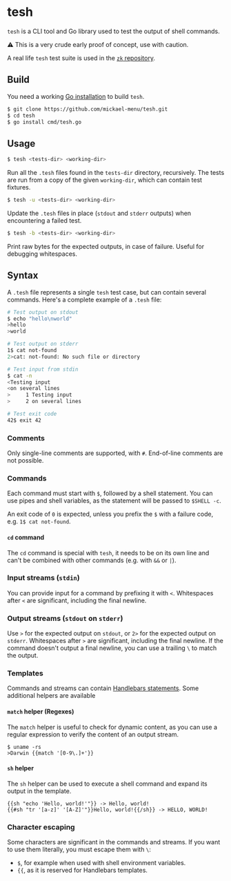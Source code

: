 # tesh

`tesh` is a CLI tool and Go library used to test the output of shell commands.

:warning: This is a very crude early proof of concept, use with caution.

A real life `tesh` test suite is used in the [`zk` repository](https://github.com/mickael-menu/zk/tree/main/tests).

## Build

You need a working [Go installation](https://golang.org/) to build `tesh`.

```sh
$ git clone https://github.com/mickael-menu/tesh.git
$ cd tesh
$ go install cmd/tesh.go
```

## Usage

```sh
$ tesh <tests-dir> <working-dir>
```

Run all the `.tesh` files found in the `tests-dir` directory, recursively. The tests are run from a copy of the given `working-dir`, which can contain test fixtures.

```sh
$ tesh -u <tests-dir> <working-dir>
```

Update the `.tesh` files in place (`stdout` and `stderr` outputs) when encountering a failed test.

```sh
$ tesh -b <tests-dir> <working-dir>
```

Print raw bytes for the expected outputs, in case of failure. Useful for debugging whitespaces.

## Syntax

A `.tesh` file represents a single `tesh` test case, but can contain several commands. Here's a complete example of a `.tesh` file:

```sh
# Test output on stdout
$ echo "hello\nworld"
>hello
>world

# Test output on stderr
1$ cat not-found
2>cat: not-found: No such file or directory

# Test input from stdin
$ cat -n
<Testing input
<on several lines
>     1	Testing input
>     2	on several lines

# Test exit code
42$ exit 42
```

### Comments

Only single-line comments are supported, with `#`. End-of-line comments are not possible.

### Commands

Each command must start with `$`, followed by a shell statement. You can use pipes and shell variables, as the statement will be passed to `$SHELL -c`.

An exit code of `0` is expected, unless you prefix the `$` with a failure code, e.g. `1$ cat not-found`.

#### `cd` command

The `cd` command is special with `tesh`, it needs to be on its own line and can't be combined with other commands (e.g. with `&&` or `|`).


### Input streams (`stdin`)

You can provide input for a command by prefixing it with `<`. Whitespaces after `<` are significant, including the final newline.

### Output streams (`stdout` on `stderr`)

Use `>` for the expected output on `stdout`, or `2>` for the expected output on `stderr`. Whitespaces after `>` are significant, including the final newline.
If the command doesn't output a final newline, you can use a trailing `\` to match the output.

### Templates

Commands and streams can contain [Handlebars statements](https://handlebarsjs.com/). Some additional helpers are available

#### `match` helper (Regexes)

The `match` helper is useful to check for dynamic content, as you can use a regular expression to verify the content of an output stream.

```
$ uname -rs
>Darwin {{match '[0-9\.]+'}}
```

#### `sh` helper

The `sh` helper can be used to execute a shell command and expand its output in the template.

```
{{sh "echo 'Hello, world!'"}} -> Hello, world!
{{#sh "tr '[a-z]' '[A-Z]'"}}Hello, world!{{/sh}} -> HELLO, WORLD!
```

### Character escaping

Some characters are significant in the commands and streams. If you want to use them literally, you must escape them with `\`:

* `$`, for example when used with shell environment variables.
* `{{`, as it is reserved for Handlebars templates.


